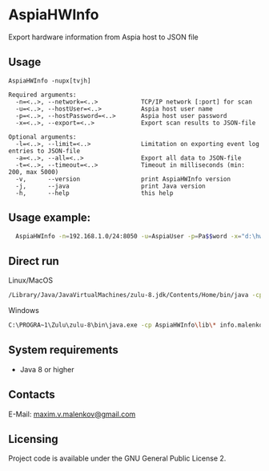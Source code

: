 # AspiaHWInfo

Export hardware information from Aspia host to JSON file 

Usage
-------------------

```
AspiaHWInfo -nupx[tvjh]

Required arguments:
  -n=<..>, --network=<..>            TCP/IP network [:port] for scan
  -u=<..>, --hostUser=<..>           Aspia host user name
  -p=<..>, --hostPassword=<..>       Aspia host user password
  -x=<..>, --export=<..>             Export scan results to JSON-file

Optional arguments:
  -l=<..>, --limit=<..>              Limitation on exporting event log entries to JSON-file
  -a=<..>, --all=<..>                Export all data to JSON-file
  -t=<..>, --timeout=<..>            Timeout in milliseconds (min: 200, max 5000)
  -v,      --version                 print AspiaHWInfo version
  -j,      --java                    print Java version
  -h,      --help                    this help
```

Usage example:
--------------

```sh
  AspiaHWInfo -n=192.168.1.0/24:8050 -u=AspiaUser -p=Pa$$word -x="d:\hwinfo.json"
```

Direct run
----------

Linux/MacOS
``` sh
/Library/Java/JavaVirtualMachines/zulu-8.jdk/Contents/Home/bin/java -cp "AspiaBook/lib/*" info.malenkov.aspiahwinfo.AspiaHWInfo -n=192.168.1.0/24:8050 -u=AspiaUser -p=Pa$$word -x="~/hwinfo.json"
```

Windows
``` sh
C:\PROGRA~1\Zulu\zulu-8\bin\java.exe -cp AspiaHWInfo\lib\* info.malenkov.aspiahwinfo.AspiaHWInfo -n=192.168.1.0/24:8050 -p=NewPa$$word -w="d:\newBook.aab"
```

System requirements
-------------------
- Java 8 or higher 

Contacts
--------
E-Mail: maxim.v.malenkov@gmail.com

Licensing
---------
Project code is available under the GNU General Public License 2.
